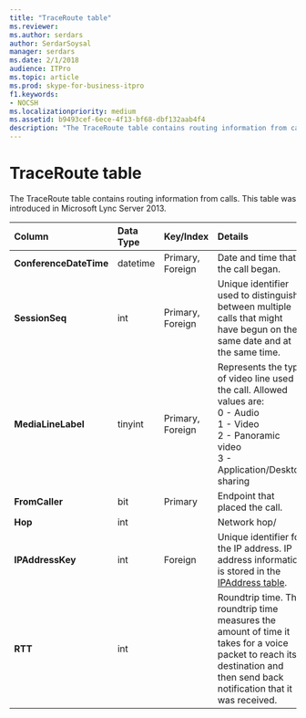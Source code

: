 ```yaml
---
title: "TraceRoute table"
ms.reviewer: 
ms.author: serdars
author: SerdarSoysal
manager: serdars
ms.date: 2/1/2018
audience: ITPro
ms.topic: article
ms.prod: skype-for-business-itpro
f1.keywords:
- NOCSH
ms.localizationpriority: medium
ms.assetid: b9493cef-6ece-4f13-bf68-dbf132aab4f4
description: "The TraceRoute table contains routing information from calls. This table was introduced in Microsoft Lync Server 2013."
---
```


# TraceRoute table
 
The TraceRoute table contains routing information from calls. This table was introduced in Microsoft Lync Server 2013.
  
|**Column**|**Data Type**|**Key/Index**|**Details**|
|:-----|:-----|:-----|:-----|
|**ConferenceDateTime** <br/> |datetime  <br/> |Primary, Foreign  <br/> |Date and time that the call began.  <br/> |
|**SessionSeq** <br/> |int  <br/> |Primary, Foreign  <br/> |Unique identifier used to distinguish between multiple calls that might have begun on the same date and at the same time.  <br/> |
|**MediaLineLabel** <br/> |tinyint  <br/> |Primary, Foreign  <br/> |Represents the type of video line used in the call. Allowed values are:  <br/> 0 - Audio  <br/> 1 - Video  <br/> 2 - Panoramic video  <br/> 3 - Application/Desktop sharing  <br/> |
|**FromCaller** <br/> |bit  <br/> |Primary  <br/> |Endpoint that placed the call.  <br/> |
|**Hop** <br/> |int  <br/> ||Network hop/  <br/> |
|**IPAddressKey** <br/> |int  <br/> |Foreign  <br/> |Unique identifier for the IP address. IP address information is stored in the [IPAddress table](ipaddress.md).  <br/> |
|**RTT** <br/> |int  <br/> ||Roundtrip time. The roundtrip time measures the amount of time it takes for a voice packet to reach its destination and then send back notification that it was received.  <br/> |
   

